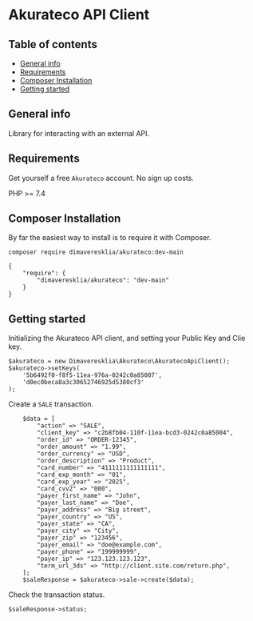 # Akurateco API Client

## Table of contents
* [General info](#general-info)
* [Requirements](#requirements)
* [Composer Installation](#composer-installation)
* [Getting started](#getting-started)

## General info
Library for interacting with an external API.

## Requirements
Get yourself a free `Akurateco` account. No sign up costs.

PHP >= 7.4

## Composer Installation
By far the easiest way to install is to require it with Composer.
```
composer require dimaveresklia/akurateco:dev-main

{
    "require": {
        "dimaveresklia/akurateco": "dev-main"
    }
}
```

## Getting started
Initializing the Akurateco API client, and setting your Public Key and Clie key.

```
$akurateco = new Dimaveresklia\Akurateco\AkuratecoApiClient();
$akurateco->setKeys(
    '5b6492f0-f8f5-11ea-976a-0242c0a85007',
    'd0ec0beca8a3c30652746925d5380cf3'
);
```

Create a `SALE` transaction.
```
    $data = [
        "action" => "SALE",
        "client_key" => "c2b8fb04-110f-11ea-bcd3-0242c0a85004",
        "order_id" => "ORDER-12345",
        "order_amount" => "1.99",
        "order_currency" => "USD",
        "order_description" => "Product",
        "card_number" => "4111111111111111",
        "card_exp_month" => "01",
        "card_exp_year" => "2025",
        "card_cvv2" => "000",
        "payer_first_name" => "John",
        "payer_last_name" => "Doe",
        "payer_address" => "Big street",
        "payer_country" => "US",
        "payer_state" => "CA",
        "payer_city" => "City",
        "payer_zip" => "123456",
        "payer_email" => "doe@example.com",
        "payer_phone" => "199999999",
        "payer_ip" => "123.123.123.123",
        "term_url_3ds" => "http://client.site.com/return.php",
    ];
    $saleResponse = $akurateco->sale->create($data);
```

Check the transaction status.

```
$saleResponse->status; 
```
